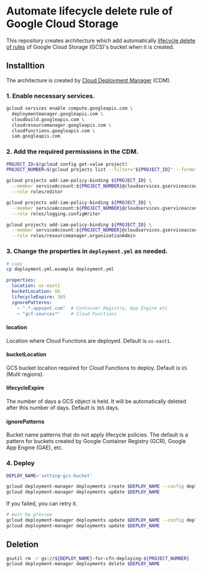 # Automate lifecycle delete rule of Google Cloud Storage

This repository creates architecture which add automatically [lifecycle delete of rules](https://cloud.google.com/storage/docs/lifecycle) of Google Cloud Storage (GCS)'s bucket when it is created.

## Installtion

The architecture is created by [Cloud Deployment Manager](https://cloud.google.com/deployment-manager) (CDM).

### 1. Enable necessary services.

```bash
gcloud services enable compute.googleapis.com \
  deploymentmanager.googleapis.com \
  cloudbuild.googleapis.com \
  cloudresourcemanager.googleapis.com \
  cloudfunctions.googleapis.com \
  iam.googleapis.com
```

### 2. Add the required permissions in the CDM.

```bash
PROJECT_ID=$(gcloud config get-value project)
PROJECT_NUMBER=$(gcloud projects list --filter="${PROJECT_ID}" --format="value(PROJECT_NUMBER)")

gcloud projects add-iam-policy-binding ${PROJECT_ID} \
  --member serviceAccount:${PROJECT_NUMBER}@cloudservices.gserviceaccount.com \
  --role roles/editor

gcloud projects add-iam-policy-binding ${PROJECT_ID} \
  --member serviceAccount:${PROJECT_NUMBER}@cloudservices.gserviceaccount.com \
  --role roles/logging.configWriter

gcloud projects add-iam-policy-binding ${PROJECT_ID} \
  --member serviceAccount:${PROJECT_NUMBER}@cloudservices.gserviceaccount.com \
  --role roles/resourcemanager.organizationAdmin
```

### 3. Change the properties in `deployment.yml` as needed.

```bash
# copy
cp deployment.yml.example deployment.yml
```

```yaml
properties:
  location: us-east1
  bucketLocation: US
  lifecycleExpire: 365
  ignorePatterns:
    - ".*.appspot.com"  # Container Registry, App Engine etc
    - "gcf-sources*"    # Cloud Functions
```

#### location

Location where Cloud Functions are deployed. Default is `us-east1`.

#### bucketLocation

GCS bucket location required for Cloud Functions to deploy. Default is `US` (Multi regions).

#### lifecycleExpire

The number of days a GCS object is held. It will be automatically deleted after this number of days.
Default is `365` days.

#### ignorePatterns

Bucket name patterns that do not apply lifecycle policies.
The default is a pattern for buckets created by Google Container Registry (GCR), Google App Engine (GAE), etc.

### 4. Deploy

```bash
DEPLOY_NAME='setting-gcs-bucket'

gcloud deployment-manager deployments create $DEPLOY_NAME --config deployment.yml --preview
gcloud deployment-manager deployments update $DEPLOY_NAME
```

If you failed, you can retry it.

```bash
# must be preview
gcloud deployment-manager deployments update $DEPLOY_NAME --config deployment.yml --preview
gcloud deployment-manager deployments update $DEPLOY_NAME
```

## Deletion

```bash
gsutil rm -r gs://${DEPLOY_NAME}-for-cfn-deploying-${PROJECT_NUMBER}
gcloud deployment-manager deployments delete $DEPLOY_NAME
```

